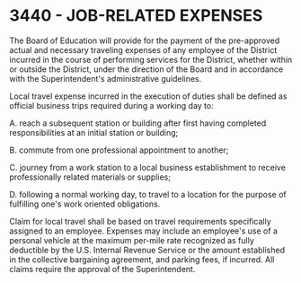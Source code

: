 3440 - JOB-RELATED EXPENSES
===========================

The Board of Education will provide for the payment of the pre-approved
actual and necessary traveling expenses of any employee of the District
incurred in the course of performing services for the District, whether
within or outside the District, under the direction of the Board and in
accordance with the Superintendent's administrative guidelines.

Local travel expense incurred in the execution of duties shall be
defined as official business trips required during a working day to:

A. reach a subsequent station or building after first having completed
responsibilities at an initial station or building;

B. commute from one professional appointment to another;

C. journey from a work station to a local business establishment to
receive professionally related materials or supplies;

D. following a normal working day, to travel to a location for the
purpose of fulfilling one's work oriented obligations.

Claim for local travel shall be based on travel requirements
specifically assigned to an employee. Expenses may include an employee's
use of a personal vehicle at the maximum per-mile rate recognized as
fully deductible by the U.S. Internal Revenue Service or the amount
established in the collective bargaining agreement, and parking fees, if
incurred. All claims require the approval of the Superintendent.
